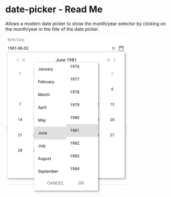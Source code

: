 # date-picker - Read Me

Allows a modern date picker to show the month/year selector by clicking on the month/year in the title of the date picker.

![Example](screenshot.png)
